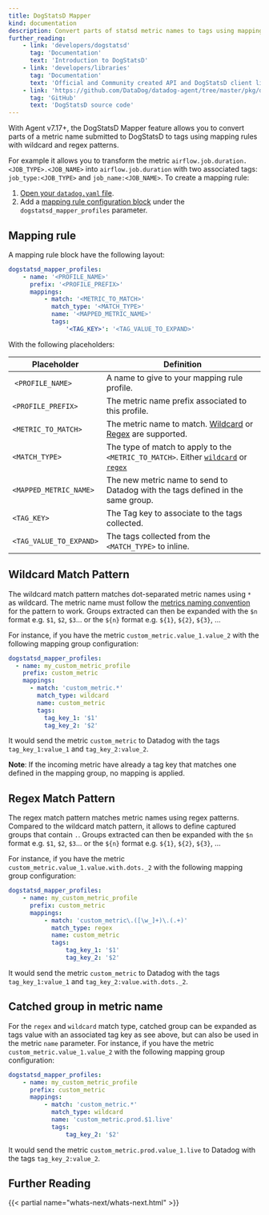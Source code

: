 ```yaml
---
title: DogStatsD Mapper
kind: documentation
description: Convert parts of statsd metric names to tags using mapping rules in DogStatsD.
further_reading:
    - link: 'developers/dogstatsd'
      tag: 'Documentation'
      text: 'Introduction to DogStatsD'
    - link: 'developers/libraries'
      tag: 'Documentation'
      text: 'Official and Community created API and DogStatsD client libraries'
    - link: 'https://github.com/DataDog/datadog-agent/tree/master/pkg/dogstatsd'
      tag: 'GitHub'
      text: 'DogStatsD source code'
---
```


With Agent v7.17+, the DogStatsD Mapper feature allows you to convert parts of a metric name submitted to DogStatsD to tags using mapping rules with wildcard and regex patterns.

For example it allows you to transform the metric `airflow.job.duration.<JOB_TYPE>.<JOB_NAME>` into `airflow.job.duration` with two associated tags: `job_type:<JOB_TYPE>` and `job_name:<JOB_NAME>`. To create a mapping rule:

1. [Open your `datadog.yaml` file][1].
2. Add a [mapping rule configuration block](#mapping-rule) under the `dogstatsd_mapper_profiles` parameter.

## Mapping rule

A mapping rule block have the following layout:

```yaml
dogstatsd_mapper_profiles:
    - name: '<PROFILE_NAME>'
      prefix: '<PROFILE_PREFIX>'
      mappings:
          - match: '<METRIC_TO_MATCH>'
            match_type: '<MATCH_TYPE>'
            name: '<MAPPED_METRIC_NAME>'
            tags:
                '<TAG_KEY>': '<TAG_VALUE_TO_EXPAND>'
```

With the following placeholders:

| Placeholder             |  Definition                                                                                                                               |
| ----------------------- | ----------------------------------------------------------------------------------------------------------------------------------------- |
|  `<PROFILE_NAME>`       | A name to give to your mapping rule profile.                                                                                              |
| `<PROFILE_PREFIX>`      | The metric name prefix associated to this profile.                                                                                        |
| `<METRIC_TO_MATCH>`     | The metric name to match. [Wildcard](#wildcard-match-pattern) or [Regex](#regex-match-pattern) are supported.                             |
| `<MATCH_TYPE>`          | The type of match to apply to the `<METRIC_TO_MATCH>`. Either [`wildcard`](#wildcard-match-pattern) or [`regex`](#regex-match-pattern)    |
| `<MAPPED_METRIC_NAME>`  | The new metric name to send to Datadog with the tags defined in the same group.                                                           |
| `<TAG_KEY>`             | The Tag key to associate to the tags collected.                                                                                           |
| `<TAG_VALUE_TO_EXPAND>` | The tags collected from the `<MATCH_TYPE>` to inline.                                                                                     |

## Wildcard Match Pattern

The wildcard match pattern matches dot-separated metric names using `*` as wildcard. The metric name must follow the [metrics naming convention][2] for the pattern to work.
Groups extracted can then be expanded with the `$n` format e.g. `$1`, `$2`, `$3`... or the `${n}` format e.g. `${1}`, `${2}`, `${3}`, ...

For instance, if you have the metric `custom_metric.value_1.value_2` with the following mapping group configuration:

```yaml
dogstatsd_mapper_profiles:
  - name: my_custom_metric_profile
    prefix: custom_metric
    mappings:
      - match: 'custom_metric.*'
        match_type: wildcard
        name: custom_metric
        tags:
          tag_key_1: '$1'
          tag_key_2: '$2'
```

It would send the metric `custom_metric` to Datadog with the tags `tag_key_1:value_1` and `tag_key_2:value_2`.

**Note**: If the incoming metric have already a tag key that matches one defined in the mapping group, no mapping is applied.

## Regex Match Pattern

The regex match pattern matches metric names using regex patterns. Compared to the wildcard match pattern, it allows to define captured groups that contain `.`.
Groups extracted can then be expanded with the `$n` format e.g. `$1`, `$2`, `$3`... or the `${n}` format e.g. `${1}`, `${2}`, `${3}`, ...

For instance, if you have the metric `custom_metric.value_1.value.with.dots._2` with the following mapping group configuration:

```yaml
dogstatsd_mapper_profiles:
    - name: my_custom_metric_profile
      prefix: custom_metric
      mappings:
          - match: 'custom_metric\.([\w_]+)\.(.+)'
            match_type: regex
            name: custom_metric
            tags:
                tag_key_1: '$1'
                tag_key_2: '$2'
```

It would send the metric `custom_metric` to Datadog with the tags `tag_key_1:value_1` and `tag_key_2:value.with.dots._2`.

## Catched group in metric name

For the `regex` and `wildcard` match type, catched group can be expanded as tags value with an associated tag key as see above, but can also be used in the metric `name` parameter. For instance, if you have the metric `custom_metric.value_1.value_2` with the following mapping group configuration:

```yaml
dogstatsd_mapper_profiles:
    - name: my_custom_metric_profile
      prefix: custom_metric
      mappings:
          - match: 'custom_metric.*'
            match_type: wildcard
            name: 'custom_metric.prod.$1.live'
            tags:
                tag_key_2: '$2'
```

It would send the metric `custom_metric.prod.value_1.live` to Datadog with the tags `tag_key_2:value_2`.

## Further Reading

{{< partial name="whats-next/whats-next.html" >}}

[1]: /agent/guide/agent-configuration-files/#agent-main-configuration-file
[2]: /developers/metrics/#naming-custom-metrics
